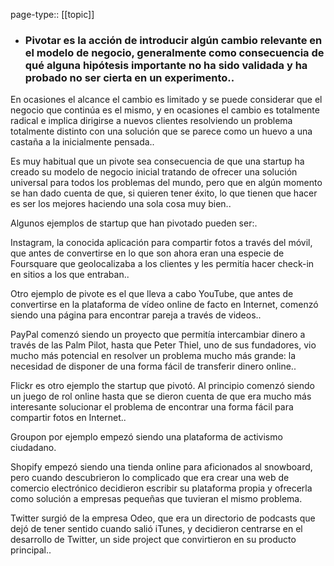 page-type:: [[topic]]
- ### Pivotar es la acción de introducir algún cambio relevante en el modelo de negocio, generalmente como consecuencia de qué alguna hipótesis importante no ha sido validada y ha probado no ser cierta en un experimento..

En ocasiones el alcance el cambio es limitado y se puede considerar que el negocio que continúa es el mismo, y en ocasiones el cambio es totalmente radical e implica dirigirse a nuevos clientes resolviendo un problema totalmente distinto con una solución que se parece como un huevo a una castaña a la inicialmente pensada..

Es muy habitual que un pivote sea consecuencia de que una startup ha creado su modelo de negocio inicial tratando de ofrecer una solución universal para todos los problemas del mundo, pero que en algún momento se han dado cuenta de que, si quieren tener éxito, lo que tienen que hacer es ser los mejores haciendo una sola cosa muy bien..

Algunos ejemplos de startup que han pivotado pueden ser:.

Instagram, la conocida aplicación para compartir fotos a través del móvil, que antes de convertirse en lo que son ahora eran una especie de Foursquare que geolocalizaba a los clientes y les permitía hacer check-in en sitios a los que entraban..

Otro ejemplo de pivote es el que lleva a cabo YouTube, que antes de convertirse en la plataforma de vídeo online de facto en Internet, comenzó siendo una página para encontrar pareja a través de videos..

PayPal comenzó siendo un proyecto que permitía intercambiar dinero a través de las Palm Pilot, hasta que Peter Thiel, uno de sus fundadores, vio mucho más potencial en resolver un problema mucho más grande: la necesidad de disponer de una forma fácil de transferir dinero online..

Flickr es otro ejemplo the startup que pivotó. Al principio comenzó siendo un juego de rol online hasta que se dieron cuenta de que era mucho más interesante solucionar el problema de encontrar una forma fácil para compartir fotos en Internet..

Groupon por ejemplo empezó siendo una plataforma de activismo ciudadano.

Shopify empezó siendo una tienda online para aficionados al snowboard, pero cuando descubrieron lo complicado que era crear una web de comercio electrónico decidieron escribir su plataforma propia y ofrecerla como solución a empresas pequeñas que tuvieran el mismo problema.

Twitter surgió de la empresa Odeo, que era un directorio de podcasts que dejó de tener sentido cuando salió iTunes, y decidieron centrarse en el desarrollo de Twitter, un side project que convirtieron en su producto principal..



